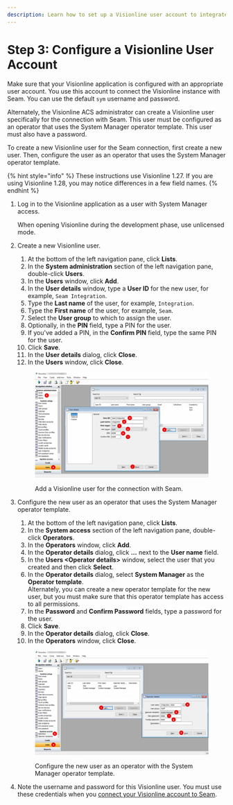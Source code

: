 ```yaml
---
description: Learn how to set up a Visionline user account to integrate with Seam.
---
```


# Step 3: Configure a Visionline User Account

Make sure that your Visionline application is configured with an appropriate user account. You use this account to connect the Visionline instance with Seam. You can use the default `sym` username and password.

Alternately, the Visionline ACS administrator can create a Visionline user specifically for the connection with Seam. This user must be configured as an operator that uses the System Manager operator template. This user must also have a password.

To create a new Visionline user for the Seam connection, first create a new user. Then, configure the user as an operator that uses the System Manager operator template.

{% hint style="info" %}
These instructions use Visionline 1.27. If you are using Visionline 1.28, you may notice differences in a few field names.
{% endhint %}

1.  Log in to the Visionline application as a user with System Manager access.

    When opening Visionline during the development phase, use unlicensed mode.
2.  Create a new Visionline user.&#x20;

    1. At the bottom of the left navigation pane, click **Lists**.
    2. In the **System administration** section of the left navigation pane, double-click **Users**.
    3. In the **Users** window, click **Add**.
    4. In the **User details** window, type a **User ID** for the new user, for example, `Seam Integration`.
    5. Type the **Last name** of the user, for example, `Integration`.
    6. Type the **First name** of the user, for example, `Seam`.
    7. Select the **User group** to which to assign the user.
    8. Optionally, in the **PIN** field, type a PIN for the user.
    9. If you've added a PIN, in the **Confirm PIN** field, type the same PIN for the user.
    10. Click **Save**.
    11. In the **User details** dialog, click **Close**.
    12. In the **Users** window, click **Close**.

    <figure><img src="../../../../../.gitbook/assets/visionline-add-user.png" alt="Add a Visionline user for the connection with Seam."><figcaption><p>Add a Visionline user for the connection with Seam.</p></figcaption></figure>
3.  Configure the new user as an operator that uses the System Manager operator template.

    1. At the bottom of the left navigation pane, click **Lists**.
    2. In the **System access** section of the left navigation pane, double-click **Operators**.
    3. In the **Operators** window, click **Add**.
    4. In the **Operator details** dialog, click **...** next to the **User name** field.
    5. In the **Users \<Operator details>** window, select the user that you created and then click **Select**.
    6. In the **Operator details** dialog, select **System Manager** as the **Operator template**.\
       Alternately, you can create a new operator template for the new user, but you must make sure that this operator template has access to all permissions.
    7. In the **Password** and **Confirm Password** fields, type a password for the user.
    8. Click **Save**.
    9. In the **Operator details** dialog, click **Close**.
    10. In the **Operators** window, click **Close**.

    <figure><img src="../../../../../.gitbook/assets/visionline-add-operator.png" alt="Configure the new user as an operator with the System Manager operator template."><figcaption><p>Configure the new user as an operator with the System Manager operator template.</p></figcaption></figure>
4. Note the username and password for this Visionline user. You must use these credentials when you [connect your Visionline account to Seam](step-8-connect-your-visionline-development-account-to-seam.md).
